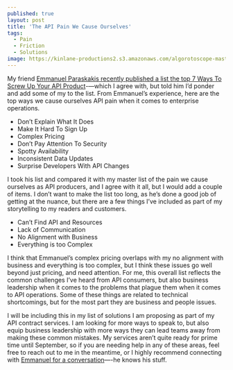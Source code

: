 ```yaml
---
published: true
layout: post
title: 'The API Pain We Cause Ourselves'
tags:
  - Pain
  - Friction
  - Solutions
image: https://kinlane-productions2.s3.amazonaws.com/algorotoscope-master/gone-with-the-wind-dinosaur-stepping-on-lego.jpg
---
```

My friend [Emmanuel Paraskakis recently published a list the top 7 Ways To Screw Up Your API Product](https://www.linkedin.com/posts/emmanuelparaskakis_ive-looked-at-thousands-of-apis-in-my-career-activity-7232105386118373376-oBQ_)-—which I agree with, but told him I’d ponder and add some of my to the list.  From Emmanuel’s experience, here are the top ways we cause ourselves API pain when it comes to enterprise operations.

- Don’t Explain What It Does
- Make It Hard To Sign Up
- Complex Pricing
- Don’t Pay Attention To Security
- Spotty Availability
- Inconsistent Data Updates
- Surprise Developers With API Changes

I took his list and compared it with my master list of the pain we cause ourselves as API producers, and I agree with it all, but I would add a couple of items. I don’t want to make the list too long, as he’s done a good job of getting at the nuance, but there are a few things I’ve included as part of my storytelling to my readers and customers.

- Can’t Find API and Resources
- Lack of Communication
- No Alignment with Business
- Everything is too Complex

I think that Emmanuel’s complex pricing overlaps with my no alignment with business and everything is too complex, but I think these issues go well beyond just pricing, and need attention. For me, this overall list reflects the common challenges I’ve heard from API consumers, but also business leadership when it comes to the problems that plague them when it comes to API operations. Some of these things are related to technical shortcomings, but for the most part they are business and people issues.

I will be including this in my list of solutions I am proposing as part of my API contract services. I am looking for more ways to speak to, but also equip business leadership with more ways they can lead teams away from making these common mistakes. My services aren’t quite ready for prime time until September, so if you are needing help in any of these areas, feel free to reach out to me in the meantime, or I highly recommend connecting with [Emmanuel for a conversation](https://www.linkedin.com/in/emmanuelparaskakis/)—-he knows his stuff.